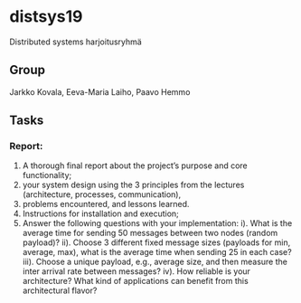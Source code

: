 # distsys19
Distributed systems harjoitusryhmä

## Group

Jarkko Kovala, Eeva-Maria Laiho, Paavo Hemmo

## Tasks

### Report: 

1) A thorough final report about the project’s purpose and core functionality; 
2) your system design using the 3 principles from the lectures (architecture, processes, communication), 
3) problems encountered, and lessons learned. 
4) Instructions for installation and execution; 
5) Answer the following questions with your implementation: 
    i). What is the average time for sending 50 messages between two nodes (random payload)? 
    ii). Choose 3 different fixed message sizes (payloads for min, average, max), what is the average time when sending 25 in each case? 
    iii). Choose a unique payload, e.g., average size, and then measure the inter arrival rate between messages? 
    iv). How reliable is your architecture? What kind of applications can benefit from this architectural flavor?


